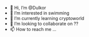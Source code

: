 - 👋 Hi, I’m @Dulkor
- 👀 I’m interested in swimming
- 🌱 I’m currently learning cryptoworld
- 💞️ I’m looking to collaborate on ??
- 📫 How to reach me ...

<!---
Dulkor/Dulkor is a ✨ special ✨ repository because its `README.md` (this file) appears on your GitHub profile.
You can click the Preview link to take a look at your changes.
--->
